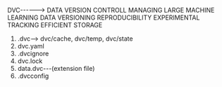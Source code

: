 DVC------> DATA VERSION CONTROLL
MANAGING LARGE MACHINE LEARNING DATA VERSIONING
REPRODUCIBILITY
EXPERIMENTAL TRACKING
EFFICIENT STORAGE

1. .dvc-->   dvc/cache, dvc/temp, dvc/state
2. dvc.yaml
3. .dvcignore
4. dvc.lock
5. data.dvc---(extension file)
6. .dvcconfig
